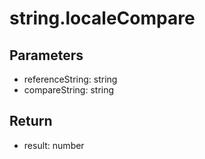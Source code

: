 # string.localeCompare

## Parameters
- referenceString: string
- compareString: string


## Return
- result: number
